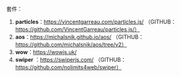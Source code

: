 套件：

1. **particles**：https://vincentgarreau.com/particles.js/
   （GITHUB：https://github.com/VincentGarreau/particles.js/）
2. **aos**：https://michalsnik.github.io/aos/
   （GITHUB：https://github.com/michalsnik/aos/tree/v2）
3. **wow**：https://wowjs.uk/
4. **swiper** ：https://swiperjs.com/
   （GITHUB：https://github.com/nolimits4web/swiper）
